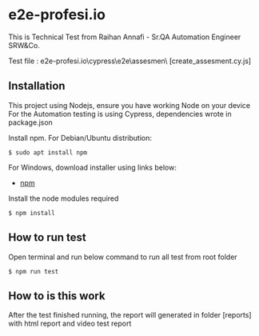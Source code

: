 # e2e-profesi.io

This is Technical Test from Raihan Annafi - Sr.QA Automation Engineer SRW&Co.

Test file : e2e-profesi.io\cypress\e2e\assesmen\ [create_assesment.cy.js]



## Installation

This project using Nodejs, ensure you have working Node on your device
For the Automation testing is using Cypress, dependencies wrote in package.json

Install npm. For Debian/Ubuntu distribution:

```
$ sudo apt install npm 
```

For Windows, download installer using links below:

- [npm](https://nodejs.org/en/)

Install the node modules required
```
$ npm install
```

## How to run test

Open terminal and run below command to run all test from root folder

```
$ npm run test
```
## How to is this work

After the test finished running, the report will generated in folder [reports] with html report and video test report
